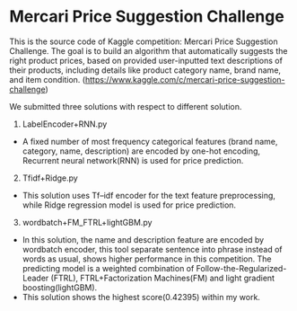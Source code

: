 # Mercari Price Suggestion Challenge
This is the source code of Kaggle competition: Mercari Price Suggestion Challenge.
The goal is to build an algorithm that automatically suggests the right product prices, based on  provided user-inputted text 
descriptions of their products, including details like product category name, brand name, and item condition. 
(https://www.kaggle.com/c/mercari-price-suggestion-challenge)

We submitted three solutions with respect to different solution.
1. LabelEncoder+RNN.py
 - A fixed number of most frequency categorical features (brand name, category, name, description) are encoded by one-hot 
   encoding, Recurrent neural network(RNN) is used for price prediction.
2. Tfidf+Ridge.py
 - This solution uses Tf–idf encoder for the text feature preprocessing, while Ridge regression model is used for price 
   prediction.
3. wordbatch+FM_FTRL+lightGBM.py
 - In this solution, the name and description feature are encoded by wordbatch encoder, this tool separate sentence into 
 phrase instead of words as usual, shows higher performance in this competition. The predicting model is a weighted 
 combination of Follow-the-Regularized-Leader (FTRL), FTRL+Factorization Machines(FM) and light gradient boosting(lightGBM).
 - This solution shows the highest score(0.42395) within my work.

